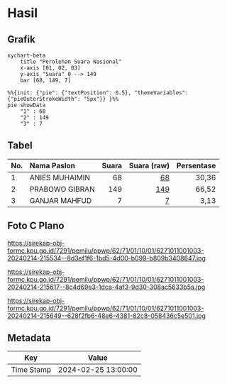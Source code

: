 # Hasil

## Grafik

```mermaid
xychart-beta
    title "Perolehan Suara Nasional"
    x-axis [01, 02, 03]
    y-axis "Suara" 0 --> 149
    bar [68, 149, 7]
```

```mermaid
%%{init: {"pie": {"textPosition": 0.5}, "themeVariables": {"pieOuterStrokeWidth": "5px"}} }%%
pie showData
    "1" : 68
    "2" : 149
    "3" : 7
```

## Tabel

| No. | Nama Paslon    | Suara | Suara (raw) | Persentase |
|:--- |:-------------- | -----:| -----------:| ----------:|
| 1   | ANIES MUHAIMIN | 68    | [68][p-1]   | 30,36      |
| 2   | PRABOWO GIBRAN | 149   | [149][p-2]  | 66,52      |
| 3   | GANJAR MAHFUD  | 7     | [7][p-3]    | 3,13       |


[p-1]: https://github.com/gigit-pemilu/pemilu-2024/blob/main/pilpres/hitung-suara/sub/62-kalimantan-tengah/sub/71-kota-palangkaraya/sub/01-pahandut/sub/1001-pahandut/sub/003-tps/sub/paslon-1.txt
[p-2]: https://github.com/gigit-pemilu/pemilu-2024/blob/main/pilpres/hitung-suara/sub/62-kalimantan-tengah/sub/71-kota-palangkaraya/sub/01-pahandut/sub/1001-pahandut/sub/003-tps/sub/paslon-2.txt
[p-3]: https://github.com/gigit-pemilu/pemilu-2024/blob/main/pilpres/hitung-suara/sub/62-kalimantan-tengah/sub/71-kota-palangkaraya/sub/01-pahandut/sub/1001-pahandut/sub/003-tps/sub/paslon-3.txt

## Foto C Plano

https://sirekap-obj-formc.kpu.go.id/7291/pemilu/ppwp/62/71/01/10/01/6271011001003-20240214-215534--8d3ef1f6-1bd5-4d00-b099-b809b3408647.jpg

https://sirekap-obj-formc.kpu.go.id/7291/pemilu/ppwp/62/71/01/10/01/6271011001003-20240214-215617--8c4d69e3-1dca-4af3-9d30-308ac5633b5a.jpg

https://sirekap-obj-formc.kpu.go.id/7291/pemilu/ppwp/62/71/01/10/01/6271011001003-20240214-215649--628f2fb6-48e6-4381-82c8-058436c5e501.jpg


## Metadata

| Key        | Value               |
| ---------- | ------------------- |
| Time Stamp | 2024-02-25 13:00:00 |



